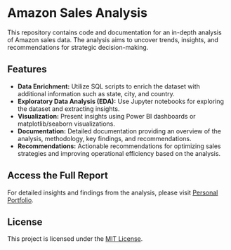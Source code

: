 # Amazon Sales Analysis

This repository contains code and documentation for an in-depth analysis of Amazon sales data. The analysis aims to uncover trends, insights, and recommendations for strategic decision-making.

## Features

- **Data Enrichment:** Utilize SQL scripts to enrich the dataset with additional information such as state, city, and country.
- **Exploratory Data Analysis (EDA):** Use Jupyter notebooks for exploring the dataset and extracting insights.
- **Visualization:** Present insights using Power BI dashboards or matplotlib/seaborn visualizations.
- **Documentation:** Detailed documentation providing an overview of the analysis, methodology, key findings, and recommendations.
- **Recommendations:** Actionable recommendations for optimizing sales strategies and improving operational efficiency based on the analysis.

## Access the Full Report

For detailed insights and findings from the analysis, please visit [Personal Portfolio](https://adieltheanalyst.github.io/).

## License

This project is licensed under the [MIT License](LICENSE).

